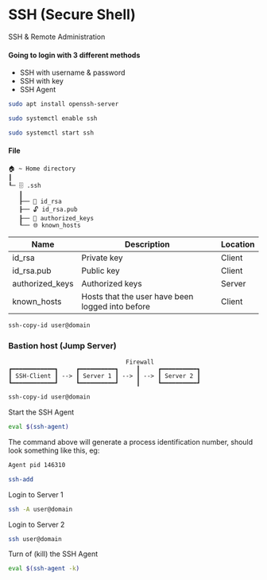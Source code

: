 # SSH (Secure Shell)

SSH & Remote Administration

#### Going to login with 3 different methods

- SSH with username & password
- SSH with key
- SSH Agent

```bash
sudo apt install openssh-server
```

```bash
sudo systemctl enable ssh
```

```bash
sudo systemctl start ssh
```

#### File

```text
🏠 ~ Home directory
┃
┖─ 🗄️ .ssh
   ┃
   ┠── 🔐 id_rsa
   ┠── 🔓 id_rsa.pub
   ┠── 🔑 authorized_keys
   ┖── 🌐 known_hosts

```

| Name            | Description                                      | Location |
| --------------- | ------------------------------------------------ | -------- |
| id_rsa          | Private key                                      | Client   |
| id_rsa.pub      | Public key                                       | Client   |
| authorized_keys | Authorized keys                                  | Server   |
| known_hosts     | Hosts that the user have been logged into before | Client   |

```bash
ssh-copy-id user@domain
```

### Bastion host (Jump Server)

```text
                                 Firewall
┏━━━━━━━━━━━━┓     ┏━━━━━━━━━━┓     ┃     ┏━━━━━━━━━━┓
┃ SSH-Client ┃ --> ┃ Server 1 ┃ --> ┃ --> ┃ Server 2 ┃
┗━━━━━━━━━━━━┛     ┗━━━━━━━━━━┛     ┃     ┗━━━━━━━━━━┛
```

```bash
ssh-copy-id user@domain
```

Start the SSH Agent

```bash
eval $(ssh-agent)
```

The command above will generate a process identification number, should look something like this, eg:

```bash
Agent pid 146310
```

```bash
ssh-add
```

Login to Server 1

```bash
ssh -A user@domain
```

Login to Server 2

```bash
ssh user@domain
```

Turn of (kill) the SSH Agent

```bash
eval $(ssh-agent -k)
```
